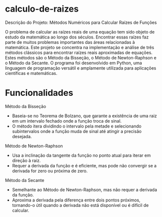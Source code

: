 # calculo-de-raizes

Descrição do Projeto: Métodos Numéricos para Calcular Raízes de Funções

O problema de calcular as raízes reais de uma equação tem sido objeto de estudo da matemática ao longo dos séculos. Encontrar essas raízes faz parte de muitos problemas importantes das áreas relacionadas à matemática. Este projeto se concentra na implementação e análise de três métodos clássicos para encontrar raízes reais aproximadas de equações. Estes métodos são o Método da Bisseção, o Método de Newton-Raphson e o Método da Secante. O programa foi desenvolvido em Python, uma linguagem de programação versátil e amplamente utilizada para aplicações científicas e matemáticas.

# Funcionalidades

Método da Bisseção
- Baseia-se no Teorema de Bolzano, que garante a existência de uma raiz em um intervalo fechado onde a função troca de sinal.
- O método itera dividindo o intervalo pela metade e selecionando subintervalos onde a função muda de sinal até atingir a precisão desejada.

Método de Newton-Raphson
- Usa a inclinação da tangente da função no ponto atual para iterar em direção à raiz.
- Requer a derivada da função e é eficiente, mas pode não convergir se a derivada for zero ou próxima de zero.

Método da Secante
- Semelhante ao Método de Newton-Raphson, mas não requer a derivada da função.
- Aproxima a derivada pela diferença entre dois pontos próximos, tornando-o útil quando a derivada não está disponível ou é difícil de calcular.
